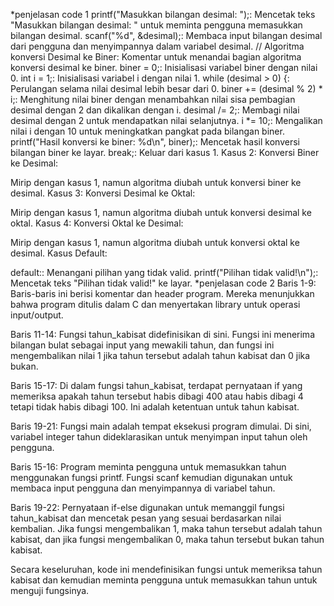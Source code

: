 *penjelasan code 1
printf("Masukkan bilangan desimal: ");: Mencetak teks "Masukkan bilangan desimal: " untuk meminta pengguna memasukkan bilangan desimal.
scanf("%d", &desimal);: Membaca input bilangan desimal dari pengguna dan menyimpannya dalam variabel desimal.
// Algoritma konversi Desimal ke Biner: Komentar untuk menandai bagian algoritma konversi desimal ke biner.
biner = 0;: Inisialisasi variabel biner dengan nilai 0.
int i = 1;: Inisialisasi variabel i dengan nilai 1.
while (desimal > 0) {: Perulangan selama nilai desimal lebih besar dari 0.
biner += (desimal % 2) * i;: Menghitung nilai biner dengan menambahkan nilai sisa pembagian desimal dengan 2 dan dikalikan dengan i.
desimal /= 2;: Membagi nilai desimal dengan 2 untuk mendapatkan nilai selanjutnya.
i *= 10;: Mengalikan nilai i dengan 10 untuk meningkatkan pangkat pada bilangan biner.
printf("Hasil konversi ke biner: %d\n", biner);: Mencetak hasil konversi bilangan biner ke layar.
break;: Keluar dari kasus 1.
Kasus 2: Konversi Biner ke Desimal:

Mirip dengan kasus 1, namun algoritma diubah untuk konversi biner ke desimal.
Kasus 3: Konversi Desimal ke Oktal:

Mirip dengan kasus 1, namun algoritma diubah untuk konversi desimal ke oktal.
Kasus 4: Konversi Oktal ke Desimal:

Mirip dengan kasus 1, namun algoritma diubah untuk konversi oktal ke desimal.
Kasus Default:

default:: Menangani pilihan yang tidak valid.
printf("Pilihan tidak valid!\n");: Mencetak teks "Pilihan tidak valid!" ke layar.
*penjelasan code 2
Baris 1-9: Baris-baris ini berisi komentar dan header program. Mereka menunjukkan bahwa program ditulis dalam C dan menyertakan library untuk operasi input/output.

Baris 11-14: Fungsi tahun_kabisat didefinisikan di sini. Fungsi ini menerima bilangan bulat sebagai input yang mewakili tahun, dan fungsi ini mengembalikan nilai 1 jika tahun tersebut adalah tahun kabisat dan 0 jika bukan.

Baris 15-17: Di dalam fungsi tahun_kabisat, terdapat pernyataan if yang memeriksa apakah tahun tersebut habis dibagi 400 atau habis dibagi 4 tetapi tidak habis dibagi 100. Ini adalah ketentuan untuk tahun kabisat.

Baris 19-21: Fungsi main adalah tempat eksekusi program dimulai. Di sini, variabel integer tahun dideklarasikan untuk menyimpan input tahun oleh pengguna.

Baris 15-16: Program meminta pengguna untuk memasukkan tahun menggunakan fungsi printf. Fungsi scanf kemudian digunakan untuk membaca input pengguna dan menyimpannya di variabel tahun.

Baris 19-22: Pernyataan if-else digunakan untuk memanggil fungsi tahun_kabisat dan mencetak pesan yang sesuai berdasarkan nilai kembalian. Jika fungsi mengembalikan 1, maka tahun tersebut adalah tahun kabisat, dan jika fungsi mengembalikan 0, maka tahun tersebut bukan tahun kabisat.

Secara keseluruhan, kode ini mendefinisikan fungsi untuk memeriksa tahun kabisat dan kemudian meminta pengguna untuk memasukkan tahun untuk menguji fungsinya.

